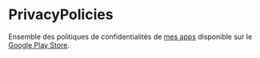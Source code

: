 # PrivacyPolicies
Ensemble des politiques de confidentialités de [mes apps](https://play.google.com/store/apps/dev?id=8080634739850269491) disponible sur le [Google Play Store](https://play.google.com/store/apps).